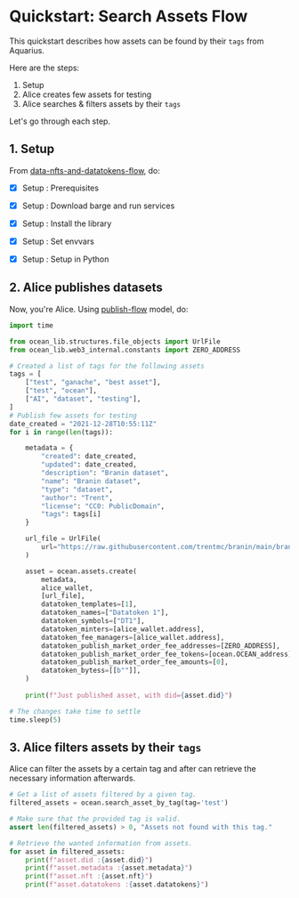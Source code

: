<!--
Copyright 2022 Ocean Protocol Foundation
SPDX-License-Identifier: Apache-2.0
-->


# Quickstart: Search Assets Flow

This quickstart describes how assets can be found by their `tags` from Aquarius.


Here are the steps:

1.  Setup
2.  Alice creates few assets for testing
3.  Alice searches & filters assets by their `tags`

Let's go through each step.

## 1. Setup

From [data-nfts-and-datatokens-flow](data-nfts-and-datatokens-flow.md), do:
- [x] Setup : Prerequisites
- [x] Setup : Download barge and run services
- [x] Setup : Install the library
- [x] Setup : Set envvars
- [x] Setup : Setup in Python


## 2. Alice publishes datasets

Now, you're Alice. Using [publish-flow](publish-flow.md) model, do:

```python
import time

from ocean_lib.structures.file_objects import UrlFile
from ocean_lib.web3_internal.constants import ZERO_ADDRESS

# Created a list of tags for the following assets
tags = [
    ["test", "ganache", "best asset"],
    ["test", "ocean"],
    ["AI", "dataset", "testing"],
]
# Publish few assets for testing
date_created = "2021-12-28T10:55:11Z"
for i in range(len(tags)):

    metadata = {
        "created": date_created,
        "updated": date_created,
        "description": "Branin dataset",
        "name": "Branin dataset",
        "type": "dataset",
        "author": "Trent",
        "license": "CC0: PublicDomain",
        "tags": tags[i]
    }

    url_file = UrlFile(
        url="https://raw.githubusercontent.com/trentmc/branin/main/branin.arff"
    )

    asset = ocean.assets.create(
        metadata,
        alice_wallet,
        [url_file],
        datatoken_templates=[1],
        datatoken_names=["Datatoken 1"],
        datatoken_symbols=["DT1"],
        datatoken_minters=[alice_wallet.address],
        datatoken_fee_managers=[alice_wallet.address],
        datatoken_publish_market_order_fee_addresses=[ZERO_ADDRESS],
        datatoken_publish_market_order_fee_tokens=[ocean.OCEAN_address],
        datatoken_publish_market_order_fee_amounts=[0],
        datatoken_bytess=[[b""]],
    )
    
    print(f"Just published asset, with did={asset.did}")

# The changes take time to settle
time.sleep(5)

```
## 3. Alice filters assets by their `tags`

Alice can filter the assets by a certain tag and after can retrieve the necessary
information afterwards.

```python
# Get a list of assets filtered by a given tag.
filtered_assets = ocean.search_asset_by_tag(tag='test')

# Make sure that the provided tag is valid.
assert len(filtered_assets) > 0, "Assets not found with this tag."

# Retrieve the wanted information from assets.
for asset in filtered_assets:
    print(f"asset.did :{asset.did}")
    print(f"asset.metadata :{asset.metadata}")
    print(f"asset.nft :{asset.nft}")
    print(f"asset.datatokens :{asset.datatokens}")
```